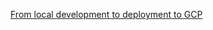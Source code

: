 [From local development to deployment to GCP](https://zenn.dev/yuta_enginner/articles/81b4eaf578bdd9)
